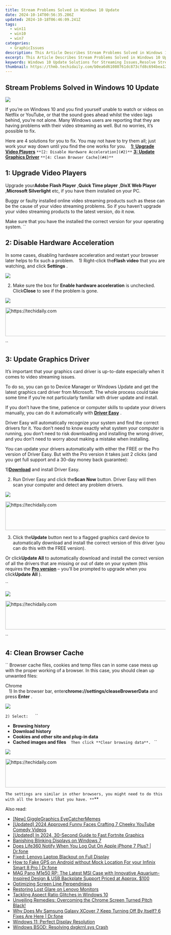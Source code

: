 ```yaml
---
title: Stream Problems Solved in Windows 10 Update
date: 2024-10-14T00:56:35.286Z
updated: 2024-10-18T06:46:09.241Z
tags:
  - win11
  - win10
  - win7
categories:
  - GraphicIssues
description: This Article Describes Stream Problems Solved in Windows 10 Update
excerpt: This Article Describes Stream Problems Solved in Windows 10 Update
keywords: Windows 10 Update Solutions for Streaming Issues,Resolve Streaming Problems with Latest Windows 10 Upgrade,Streaming Improvements in Windows 10 October Update,Fix Common Streaming Errors After Windows 10 Patch Release,Enhanced Streaming Performance in Windows 10 Update (October),Troubleshooting Streaming Hiccups Post-Windows 10 November Update,Streamlining User Experience
thumbnail: https://thmb.techidaily.com/b0ea6d61080761dc873cfd8c694bea1246e45e087ea28aa28a47640ed6e89f83.jpg
---
```


## Stream Problems Solved in Windows 10 Update

![](https://images.drivereasy.com/wp-content/uploads/2017/09/img_59bf33c97703a.jpg)

 If you’re on Windows 10 and you find yourself unable to watch or videos on Netflix or YouTube, or that the sound goes ahead whilst the video lags behind, you’re not alone. Many Windows users are reporting that they are having problems with their video streaming as well. But no worries, it’s possible to fix.

 Here are 4 solutions for you to fix. You may not have to try them all; just work your way down until you find the one works for you.
``
`` [**1:** **Upgrade Video Players**](#1)
`` **[2: Disable Hardware Acceleration](#2)**
`` **[3: Update Graphics Driver](#3)**
`` **[4: Clean Browser Cache](#4)**
``

## **1: Upgrade Video Players**

 Upgrade your**Adobe Flash Player** ,**Quick Time player** ,**DivX Web Player** ,**Microsoft Silverlight** etc, if you have them installed on your PC.

 Buggy or faulty installed online video streaming products such as these can be the cause of your video streaming problems. So if you haven’t upgrade your video streaming products to the latest version, do it now.

 Make sure that you have the installed the correct version for your operating system.
``

## **2: Disable Hardware Acceleration**

 In some cases, disabling hardware acceleration and restart your browser later helps to fix such a problem.
``
`` 1) Right-click the**Flash video** that you are watching, and click **Settings** .

![](https://images.drivereasy.com/wp-content/uploads/2016/09/settings-on-flash-video.png)

 2) Make sure the box for **Enable hardware acceleration** is unchecked. Click**Close** to see if the problem is gone.

![](https://images.drivereasy.com/wp-content/uploads/2016/09/enable-hardware-accleration.png)

<!-- affiliate ads begin -->
<a href="https://appsumo.8odi.net/c/5597632/2151859/7443" target="_top" id="2151859">
  <img src="//a.impactradius-go.com/display-ad/7443-2151859" border="0" alt="https://techidaily.com" width="728" height="90"/>
</a>
<img height="0" width="0" src="https://appsumo.8odi.net/i/5597632/2151859/7443" style="position:absolute;visibility:hidden;" border="0" />
<!-- affiliate ads end -->

``

## **3: Update Graphics Driver**

 It’s important that your graphics card driver is up-to-date especially when it comes to video streaming issues.

 To do so, you can go to Device Manager or Windows Update and get the latest graphics card driver from Microsoft. The whole process could take some time if you’re not particularly familiar with driver update and install.

 If you don’t have the time, patience or computer skills to update your drivers manually, you can do it automatically with [**Driver Easy**](https://tools.techidaily.com/drivereasy/download/) .

 Driver Easy will automatically recognize your system and find the correct drivers for it. You don’t need to know exactly what system your computer is running, you don’t need to risk downloading and installing the wrong driver, and you don’t need to worry about making a mistake when installing.

 You can update your drivers automatically with either the FREE or the Pro version of Driver Easy. But with the Pro version it takes just 2 clicks (and you get full support and a 30-day money back guarantee):

 1)[**Download**](https://tools.techidaily.com/drivereasy/download/) and install Driver Easy.

 2) Run Driver Easy and click the**Scan Now** button. Driver Easy will then scan your computer and detect any problem drivers.

![](https://images.drivereasy.com/wp-content/uploads/2017/08/img_59914e6936efa.png)

<!-- affiliate ads begin -->
<a href="https://laganoo.pxf.io/c/5597632/1528696/16446" target="_top" id="1528696">
  <img src="//a.impactradius-go.com/display-ad/16446-1528696" border="0" alt="https://techidaily.com" width="728" height="90"/>
</a>
<img height="0" width="0" src="https://laganoo.pxf.io/i/5597632/1528696/16446" style="position:absolute;visibility:hidden;" border="0" />
<!-- affiliate ads end -->

 3) Click the**Update** button next to a flagged graphics card device to automatically download and install the correct version of this driver (you can do this with the FREE version).

 Or click**Update All** to automatically download and install the correct version of all the drivers that are missing or out of date on your system (this requires the [**Pro version**](https://tools.techidaily.com/drivereasy/download/) – you’ll be prompted to upgrade when you click**Update All** ).

``

![](https://images.drivereasy.com/wp-content/uploads/2017/08/img_59914e6f9c972.jpg)

<!-- affiliate ads begin -->
<a href="https://unicoeye.pxf.io/c/5597632/2134229/18498" target="_top" id="2134229">
  <img src="//a.impactradius-go.com/display-ad/18498-2134229" border="0" alt="https://techidaily.com" width="728" height="90"/>
</a>
<img height="0" width="0" src="https://unicoeye.pxf.io/i/5597632/2134229/18498" style="position:absolute;visibility:hidden;" border="0" />
<!-- affiliate ads end -->

``

## **4: Clean Browser Cache**

`` Browser cache files, cookies and temp files can in some case mess up with the proper working of a browser. In this case, you should clean up unwanted files:

 Chrome  
``
`` 1) In the browser bar, enter**chrome://settings/cleaseBrowserData**  and press **Enter** .
``
``

![](https://images.drivereasy.com/wp-content/uploads/2016/09/img_57d912ef7ac04-600x212.jpg)

``2) Select:
``
`` `` ``

* **Browsing history**
`` ``
* **Download history**
`` ``
* **Cookies and other site and plug-in data**
`` ``
* **Cached images and files**
`` ``
``Then click **Clear browsing data**.
``
``

![](https://images.drivereasy.com/wp-content/uploads/2016/09/clear-browsing-data.png)

<!-- affiliate ads begin -->
<a href="https://appsumo.8odi.net/c/5597632/2094422/7443" target="_top" id="2094422">
  <img src="//a.impactradius-go.com/display-ad/7443-2094422" border="0" alt="https://techidaily.com" width="728" height="90"/>
</a>
<img height="0" width="0" src="https://appsumo.8odi.net/i/5597632/2094422/7443" style="position:absolute;visibility:hidden;" border="0" />
<!-- affiliate ads end -->

``The settings are similar in other browsers, you might need to do this with all the browsers that you have.
**``**

<ins class="adsbygoogle"
     style="display:block"
     data-ad-format="autorelaxed"
     data-ad-client="ca-pub-7571918770474297"
     data-ad-slot="1223367746"></ins>

<ins class="adsbygoogle"
     style="display:block"
     data-ad-client="ca-pub-7571918770474297"
     data-ad-slot="8358498916"
     data-ad-format="auto"
     data-full-width-responsive="true"></ins>

<span class="atpl-alsoreadstyle">Also read:</span>
<div><ul>
<li><a href="https://some-knowledge.techidaily.com/new-gigglegraphics-eyecatchermemes/"><u>[New] GiggleGraphics EyeCatcherMemes</u></a></li>
<li><a href="https://eaxpv-info.techidaily.com/updated-2024-approved-funny-faces-crafting-7-cheeky-youtube-comedy-videos/"><u>[Updated] 2024 Approved Funny Faces Crafting 7 Cheeky YouTube Comedy Videos</u></a></li>
<li><a href="https://facebook-video-share.techidaily.com/updated-in-2024-30-second-guide-to-fast-fortnite-graphics/"><u>[Updated] In 2024, 30-Second Guide to Fast Fortnite Graphics</u></a></li>
<li><a href="https://graphic-issues.techidaily.com/banishing-blinking-displays-on-windows-7/"><u>Banishing Blinking Displays on Windows 7</u></a></li>
<li><a href="https://fake-location.techidaily.com/does-life360-notify-when-you-log-out-on-apple-iphone-7-plus-drfone-by-drfone-virtual-ios/"><u>Does Life360 Notify When You Log Out On Apple iPhone 7 Plus? | Dr.fone</u></a></li>
<li><a href="https://graphic-issues.techidaily.com/fixed-lenovo-laptop-blackout-on-full-display/"><u>Fixed: Lenovo Laptop Blackout on Full Display</u></a></li>
<li><a href="https://android-location.techidaily.com/how-to-fake-gps-on-android-without-mock-location-for-your-infinix-smart-8-pro-drfone-by-drfone-virtual/"><u>How to Fake GPS on Android without Mock Location For your Infinix Smart 8 Pro | Dr.fone</u></a></li>
<li><a href="https://hardware-help.techidaily.com/mag-pano-m1e50-rp-the-latest-msi-case-with-innovative-aquarium-inspired-design-and-usb-backplate-support-priced-at-approx-100/"><u>MAG Pano M1e50 RP: The Latest MSI Case with Innovative Aquarium-Inspired Design & USB Backplate Support Priced at Approx. $100</u></a></li>
<li><a href="https://graphic-issues.techidaily.com/optimizing-screen-line-perpendniess/"><u>Optimizing Screen Line Perpendniess</u></a></li>
<li><a href="https://graphic-issues.techidaily.com/restoring-lost-glare-on-lenovo-monitors/"><u>Restoring Lost Glare on Lenovo Monitors</u></a></li>
<li><a href="https://graphic-issues.techidaily.com/tackling-aspect-ratio-glitches-in-windows-10/"><u>Tackling Aspect Ratio Glitches in Windows 10</u></a></li>
<li><a href="https://win-howtos.techidaily.com/1723212525383-unveiling-remedies-overcoming-the-chrome-screen-turned-pitch-black/"><u>Unveiling Remedies: Overcoming the Chrome Screen Turned Pitch Black!</u></a></li>
<li><a href="https://howto.techidaily.com/why-does-my-samsung-galaxy-xcover-7-keep-turning-off-by-itself-6-fixes-are-here-drfone-by-drfone-fix-android-problems-fix-android-problems/"><u>Why Does My Samsung Galaxy XCover 7 Keep Turning Off By Itself? 6 Fixes Are Here | Dr.fone</u></a></li>
<li><a href="https://graphic-issues.techidaily.com/windows-11-perfect-display-resolution/"><u>Windows 11: Perfect Display Resolution</u></a></li>
<li><a href="https://graphic-issues.techidaily.com/windows-bsod-resolving-dxgkrnlsys-crash/"><u>Windows BSOD: Resolving dxgkrnl.sys Crash</u></a></li>
</ul></div>


